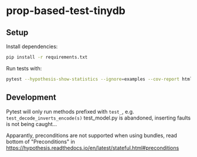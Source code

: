 # prop-based-test-tinydb
## Setup
Install dependencies:
```bash
pip install -r requirements.txt
```
Run tests with:
```bash
pytest --hypothesis-show-statistics --ignore=examples --cov-report html --cov
```
## Development
Pytest will only run methods prefixed with `test_`, e.g. `test_decode_inverts_encode(s)`
test_model.py is abandoned, inserting faults is not being caught...

Apparantly, preconditions are not supported when using bundles, read bottom of "Preconditions" in https://hypothesis.readthedocs.io/en/latest/stateful.html#preconditions
